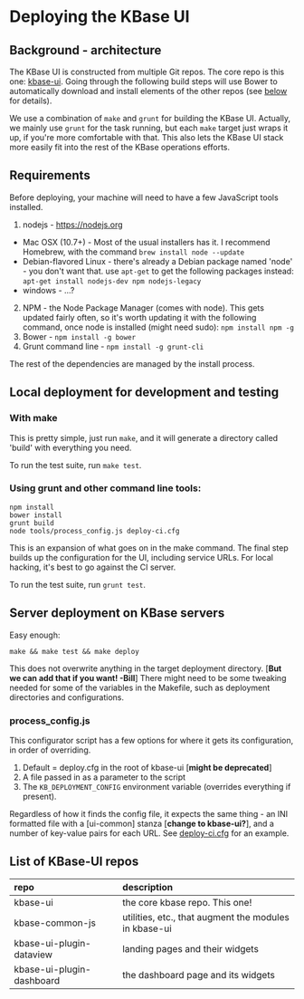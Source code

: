 # Deploying the KBase UI

## Background - architecture  
The KBase UI is constructed from multiple Git repos. The core repo is this one: [kbase-ui](https://github.com/kbase/kbase-ui). Going through the following build steps will use Bower to automatically download and install elements of the other repos (see [below](#repo-list) for details).

We use a combination of `make` and `grunt` for building the KBase UI. Actually, we mainly use `grunt` for the task running, but each `make` target just wraps it up, if you're more comfortable with that. This also lets the KBase UI stack more easily fit into the rest of the KBase operations efforts.

## Requirements  
Before deploying, your machine will need to have a few JavaScript tools installed.

1. nodejs - https://nodejs.org
  * Mac OSX (10.7+) - Most of the usual installers has it. I recommend Homebrew, with the command `brew install node --update`
  * Debian-flavored Linux - there's already a Debian package named 'node' - you don't want that. use `apt-get` to get the following packages instead: `apt-get install nodejs-dev npm nodejs-legacy`
  * windows - ...?
2. NPM - the Node Package Manager (comes with node). This gets updated fairly often, so it's worth updating it with the following command, once node is installed (might need sudo): `npm install npm -g`
3. Bower - `npm install -g bower`
4. Grunt command line - `npm install -g grunt-cli`

The rest of the dependencies are managed by the install process.

## Local deployment for development and testing

### With make
This is pretty simple, just run `make`, and it will generate a directory called 'build' with everything you need.

To run the test suite, run `make test`.

### Using grunt and other command line tools:
```
npm install
bower install
grunt build
node tools/process_config.js deploy-ci.cfg
```
This is an expansion of what goes on in the make command. The final step builds up the configuration for the UI, including service URLs. For local hacking, it's best to go against the CI server.

To run the test suite, run `grunt test`.


## Server deployment on KBase servers
Easy enough:
```
make && make test && make deploy
```

This does not overwrite anything in the target deployment directory. [**But we can add that if you want! -Bill**]
There might need to be some tweaking needed for some of the variables in the Makefile, such as deployment directories and configurations.

### process_config.js
This configurator script has a few options for where it gets its configuration, in order of overriding.
1. Default = deploy.cfg in the root of kbase-ui [**might be deprecated**]
2. A file passed in as a parameter to the script
3. The `KB_DEPLOYMENT_CONFIG` environment variable (overrides everything if present).

Regardless of how it finds the config file, it expects the same thing - an INI formatted file with a [ui-common] stanza [**change to kbase-ui?**], and a number of key-value pairs for each URL. See [deploy-ci.cfg](https://github.com/kbase/kbase-ui/blob/master/deploy-ci.cfg) for an example.


## <a name="repo-list"></a>List of KBase-UI repos  
| repo | description |
| :--- | :--- |
| kbase-ui | the core kbase repo. This one! |
| kbase-common-js | utilities, etc., that augment the modules in kbase-ui |
| kbase-ui-plugin-dataview | landing pages and their widgets |
| kbase-ui-plugin-dashboard | the dashboard page and its widgets |
